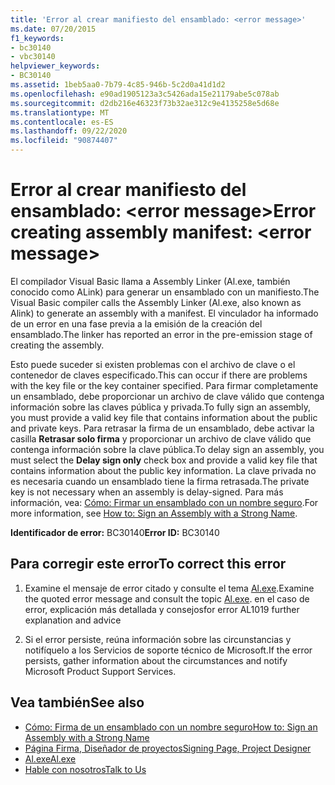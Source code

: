 ```yaml
---
title: 'Error al crear manifiesto del ensamblado: <error message>'
ms.date: 07/20/2015
f1_keywords:
- bc30140
- vbc30140
helpviewer_keywords:
- BC30140
ms.assetid: 1beb5aa0-7b79-4c85-946b-5c2d0a41d1d2
ms.openlocfilehash: e90ad1905123a3c5426ada15e21179abe5c078ab
ms.sourcegitcommit: d2db216e46323f73b32ae312c9e4135258e5d68e
ms.translationtype: MT
ms.contentlocale: es-ES
ms.lasthandoff: 09/22/2020
ms.locfileid: "90874407"
---
```

# <a name="error-creating-assembly-manifest-error-message"></a><span data-ttu-id="a3985-102">Error al crear manifiesto del ensamblado: \<error message></span><span class="sxs-lookup"><span data-stu-id="a3985-102">Error creating assembly manifest: \<error message></span></span>

<span data-ttu-id="a3985-103">El compilador Visual Basic llama a Assembly Linker (Al.exe, también conocido como ALink) para generar un ensamblado con un manifiesto.</span><span class="sxs-lookup"><span data-stu-id="a3985-103">The Visual Basic compiler calls the Assembly Linker (Al.exe, also known as Alink) to generate an assembly with a manifest.</span></span> <span data-ttu-id="a3985-104">El vinculador ha informado de un error en una fase previa a la emisión de la creación del ensamblado.</span><span class="sxs-lookup"><span data-stu-id="a3985-104">The linker has reported an error in the pre-emission stage of creating the assembly.</span></span>  
  
 <span data-ttu-id="a3985-105">Esto puede suceder si existen problemas con el archivo de clave o el contenedor de claves especificado.</span><span class="sxs-lookup"><span data-stu-id="a3985-105">This can occur if there are problems with the key file or the key container specified.</span></span> <span data-ttu-id="a3985-106">Para firmar completamente un ensamblado, debe proporcionar un archivo de clave válido que contenga información sobre las claves pública y privada.</span><span class="sxs-lookup"><span data-stu-id="a3985-106">To fully sign an assembly, you must provide a valid key file that contains information about the public and private keys.</span></span> <span data-ttu-id="a3985-107">Para retrasar la firma de un ensamblado, debe activar la casilla **Retrasar solo firma** y proporcionar un archivo de clave válido que contenga información sobre la clave pública.</span><span class="sxs-lookup"><span data-stu-id="a3985-107">To delay sign an assembly, you must select the **Delay sign only** check box and provide a valid key file that contains information about the public key information.</span></span> <span data-ttu-id="a3985-108">La clave privada no es necesaria cuando un ensamblado tiene la firma retrasada.</span><span class="sxs-lookup"><span data-stu-id="a3985-108">The private key is not necessary when an assembly is delay-signed.</span></span> <span data-ttu-id="a3985-109">Para más información, vea: [Cómo: Firmar un ensamblado con un nombre seguro](../../../standard/assembly/sign-strong-name.md).</span><span class="sxs-lookup"><span data-stu-id="a3985-109">For more information, see [How to: Sign an Assembly with a Strong Name](../../../standard/assembly/sign-strong-name.md).</span></span>  
  
 <span data-ttu-id="a3985-110">**Identificador de error:** BC30140</span><span class="sxs-lookup"><span data-stu-id="a3985-110">**Error ID:** BC30140</span></span>  
  
## <a name="to-correct-this-error"></a><span data-ttu-id="a3985-111">Para corregir este error</span><span class="sxs-lookup"><span data-stu-id="a3985-111">To correct this error</span></span>  
  
1. <span data-ttu-id="a3985-112">Examine el mensaje de error citado y consulte el tema [Al.exe](../../../framework/tools/al-exe-assembly-linker.md).</span><span class="sxs-lookup"><span data-stu-id="a3985-112">Examine the quoted error message and consult the topic [Al.exe](../../../framework/tools/al-exe-assembly-linker.md).</span></span> <span data-ttu-id="a3985-113">en el caso de error, explicación más detallada y consejos</span><span class="sxs-lookup"><span data-stu-id="a3985-113">for error AL1019 further explanation and advice</span></span>  
  
2. <span data-ttu-id="a3985-114">Si el error persiste, reúna información sobre las circunstancias y notifíquelo a los Servicios de soporte técnico de Microsoft.</span><span class="sxs-lookup"><span data-stu-id="a3985-114">If the error persists, gather information about the circumstances and notify Microsoft Product Support Services.</span></span>  
  
## <a name="see-also"></a><span data-ttu-id="a3985-115">Vea también</span><span class="sxs-lookup"><span data-stu-id="a3985-115">See also</span></span>

- [<span data-ttu-id="a3985-116">Cómo: Firma de un ensamblado con un nombre seguro</span><span class="sxs-lookup"><span data-stu-id="a3985-116">How to: Sign an Assembly with a Strong Name</span></span>](../../../standard/assembly/sign-strong-name.md)
- [<span data-ttu-id="a3985-117">Página Firma, Diseñador de proyectos</span><span class="sxs-lookup"><span data-stu-id="a3985-117">Signing Page, Project Designer</span></span>](/visualstudio/ide/reference/signing-page-project-designer)
- [<span data-ttu-id="a3985-118">Al.exe</span><span class="sxs-lookup"><span data-stu-id="a3985-118">Al.exe</span></span>](../../../framework/tools/al-exe-assembly-linker.md)
- [<span data-ttu-id="a3985-119">Hable con nosotros</span><span class="sxs-lookup"><span data-stu-id="a3985-119">Talk to Us</span></span>](/visualstudio/ide/feedback-options)
